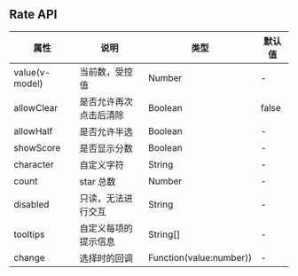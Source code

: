 ## Rate API
| 属性           | 说明                   | 类型                    | 默认值 |
| -------------- | ---------------------- | ----------------------- | ------ |
| value(v-model) | 当前数，受控值         | Number                  | -      |
| allowClear     | 是否允许再次点击后清除 | Boolean                 | false  |
| allowHalf      | 是否允许半选           | Boolean                 | -      |
| showScore      | 是否显示分数           | Boolean                 | -      |
| character      | 自定义字符             | String                  | -      |
| count          | star 总数              | Number                  | -      |
| disabled       | 只读，无法进行交互     | String                  | -      |
| tooltips       | 自定义每项的提示信息   | String[]                | -      |
| change         | 选择时的回调           | Function(value:number)) | -      |